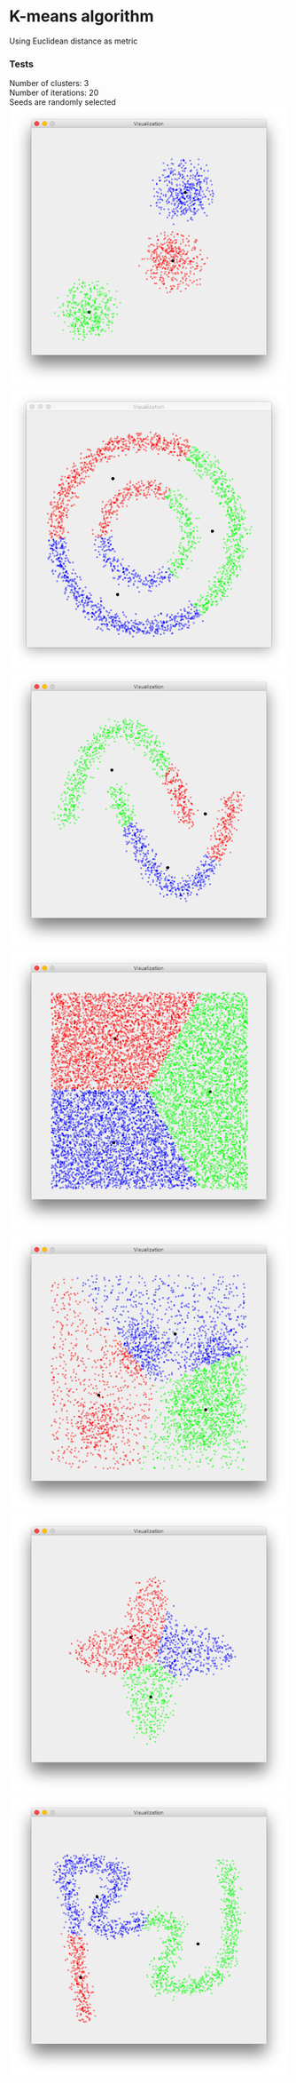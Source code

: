 # K-means algorithm
Using Euclidean distance as metric
### Tests
Number of clusters: 3  
Number of iterations: 20  
Seeds are randomly selected  
![1](https://github.com/130ndim/K-means/blob/master/images/dataset_1.png)  
![2](https://github.com/130ndim/K-means/blob/master/images/dataset_2.png)  
![3](https://github.com/130ndim/K-means/blob/master/images/dataset_3.png)  
![4](https://github.com/130ndim/K-means/blob/master/images/dataset_4.png)  
![5](https://github.com/130ndim/K-means/blob/master/images/dataset_5.png)  
![6](https://github.com/130ndim/K-means/blob/master/images/dataset_6.png)  
![7](https://github.com/130ndim/K-means/blob/master/images/dataset_7.png)  
